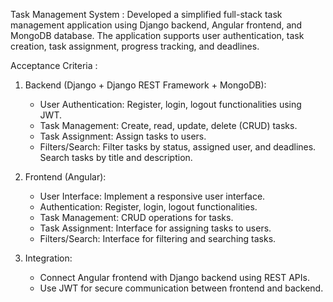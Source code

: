 Task Management System :
Developed a simplified full-stack task management application using Django backend, Angular frontend, and MongoDB database. The application  supports user authentication, task creation, task assignment, progress tracking, and deadlines.
 
Acceptance Criteria :
 
1. Backend (Django + Django REST Framework + MongoDB):
    - User Authentication: Register, login, logout functionalities using JWT.
    - Task Management: Create, read, update, delete (CRUD) tasks.
    - Task Assignment: Assign tasks to users.
    - Filters/Search: Filter tasks by status, assigned user, and deadlines. Search tasks by title and description.
 
2. Frontend (Angular):
    - User Interface: Implement a responsive user interface.
    - Authentication: Register, login, logout functionalities.
    - Task Management: CRUD operations for tasks.
    - Task Assignment: Interface for assigning tasks to users.
    - Filters/Search: Interface for filtering and searching tasks.
 
3. Integration:
    - Connect Angular frontend with Django backend using REST APIs.
    - Use JWT for secure communication between frontend and backend.

